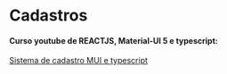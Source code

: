 # Cadastros

#### Curso youtube de REACTJS, Material-UI 5 e typescript:

[Sistema de cadastro MUI e typescript](https://www.youtube.com/watch?v=wLH1Vv86I44&list=PL29TaWXah3iaqOejItvW--TaFr9NcruyQ)

